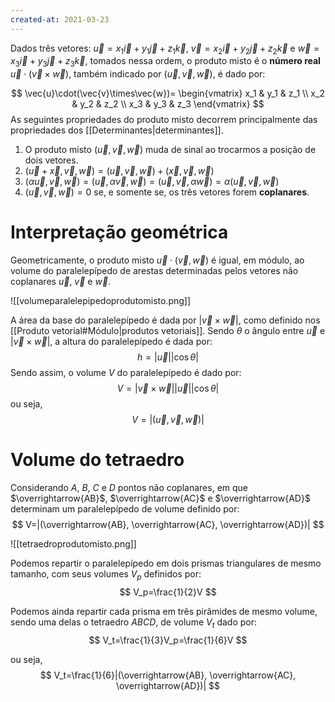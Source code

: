 ```yaml
---
created-at: 2021-03-23
---
```

Dados três vetores: $\vec{u} = x_1 \vec{i} + y_1 \vec{j} + z_1 \vec{k}$, $\vec{v} = x_2 \vec{i} + y_2 \vec{j} + z_2 \vec{k}$ e $\vec{w} = x_3 \vec{i} + y_3 \vec{j} + z_3 \vec{k}$, tomados nessa ordem, o produto misto é o **número real** $\vec{u} \cdot (\vec{v}\times\vec{w})$, também indicado por $(\vec{u}, \vec{v}, \vec{w})$, é dado por:

$$
  \vec{u}\cdot(\vec{v}\times\vec{w})=
  \begin{vmatrix}
    x_1 & y_1 & z_1 \\
    x_2 & y_2 & z_2 \\
    x_3 & y_3 & z_3
  \end{vmatrix}
$$
As seguintes propriedades do produto misto decorrem principalmente das propriedades dos [[Determinantes|determinantes]].
1. O produto misto $(\vec{u},\vec{v},\vec{w})$ muda de sinal ao trocarmos a posição de dois vetores.
2. $(\vec{u} + \vec{x},\vec{v},\vec{w}) = (\vec{u},\vec{v},\vec{w}) + (\vec{x},\vec{v},\vec{w})$
3. $(\alpha\vec{u},\vec{v},\vec{w})=(\vec{u},\alpha\vec{v},\vec{w})=(\vec{u},\vec{v},\alpha\vec{w})=\alpha(\vec{u},\vec{v},\vec{w})$
4. $(\vec{u},\vec{v},\vec{w})=0$ se, e somente se, os três vetores forem **coplanares**.

# Interpretação geométrica
Geometricamente, o produto misto $\vec{u}\cdot(\vec{v},\vec{w})$ é igual, em módulo, ao volume do paralelepípedo de arestas determinadas pelos vetores não coplanares $\vec{u}$, $\vec{v}$ e $\vec{w}$.

![[volumeparalelepipedoprodutomisto.png]]

A área da base do paralelepípedo é dada por $|\vec{v} \times \vec{w}|$, como definido nos [[Produto vetorial#Módulo|produtos vetoriais]]. Sendo $\theta$ o ângulo entre $\vec{u}$ e $|\vec{v} \times \vec{w}|$, a altura do paralelepípedo é dada por:
$$
  h=|\vec{u}||\cos{\theta}|
$$
Sendo assim, o volume $V$ do paralelepípedo é dado por:
$$
  V=|\vec{v} \times \vec{w}||\vec{u}||\cos{\theta}|
$$
ou seja,
$$
  V=|(\vec{u},\vec{v},\vec{w})|
$$

# Volume do tetraedro
Considerando $A$, $B$, $C$ e $D$ pontos não coplanares, em que $\overrightarrow{AB}$, $\overrightarrow{AC}$ e $\overrightarrow{AD}$ determinam um paralelepípedo de volume definido por:
$$
  V=|(\overrightarrow{AB}, \overrightarrow{AC}, \overrightarrow{AD})|
$$

![[tetraedroprodutomisto.png]]

Podemos repartir o paralelepípedo em dois prismas triangulares de mesmo tamanho, com seus volumes $V_p$ definidos por:
$$
  V_p=\frac{1}{2}V
$$

Podemos ainda repartir cada prisma em três pirâmides de mesmo volume, sendo uma delas o tetraedro $ABCD$, de volume $V_t$ dado por:
$$
  V_t=\frac{1}{3}V_p=\frac{1}{6}V
$$

ou seja,
$$
  V_t=\frac{1}{6}|(\overrightarrow{AB}, \overrightarrow{AC}, \overrightarrow{AD})|
$$